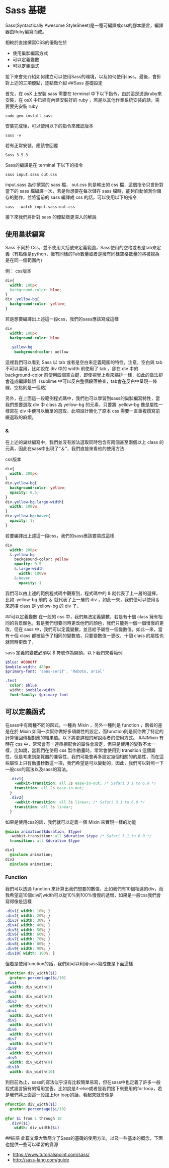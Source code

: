 # Sass 基礎
Sass(Syntactically Awesome StyleSheet)是一種可編譯成css的腳本語言，編譯器由Ruby編寫而成。

相較於直接撰寫CSS的優點在於

 - 使用巢狀編寫方式
 - 可以定義變數
 - 可以定義函式

接下來會先介紹如何建立可以使用Sass的環境，以及如何使用sass。最後，會針對上述的三項優點，逐點做介紹
##Sass 基礎設定 

 首先，在 osX 上安裝 sass 需要在 terminal 中下以下指令，由於這是透過ruby來安裝，在 osX 中已經有內建安裝好的 ruby ，若是以其他作業系統安裝的話，需要要先安裝 ruby
 
 ```
 sudo gem install sass
 ```
 
 安裝完成後，可以使用以下的指令來確認版本
 
 ```
 sass -v
 ```
 若有正常安裝，應該會回覆
 ```
 Sass 3.5.3
 ```
 
 
 Sass的編譯是在 terminal 下以下的指令
 
 ```
 sass input.sass out.css
 ```
 
 input.sass 為你撰寫的 sass 檔， out.css 則是輸出的 css 檔，這個指令只會針對當下的 sass 檔編譯一次，若是你想要在每次儲存 sass 檔時，能夠自動偵測你儲存的動作，並將當前的 sass 編譯成 css 的話，可以使用以下的指令
 
 ```
 sass --watch input.sass:out.css
 ```
 
 接下來我們將針對 sass 的優點做更深入的解說
 
 

## 使用巢狀編寫
Sass 不同於 Css，並不使用大括號來定義範圍，Sass使用的空格或者是tab來定義（有點像是python，擁有同樣的Tab數量或者是擁有同樣空格數量的將被視為是在同一個範圍內)

例：
css版本

```css
div{
  width: 100px
  background-color: blue;
}
div .yellow-bg{
  background-color: yellow;
}
```

若是想要編譯出上述這一段css，我們的sass應該寫成這樣

```sass
div
  width: 100px
  background-color: blue
		
  .yellow-bg
    background-color: uellow
```
這裡我們可以看到 Sass 以 tab 或者是空白來定義範圍的特性，注意，空白與 tab 不可以混用，比如說在 div 中的 width 前使用了 tab ，卻在 div 中的 background-color 前使用四個空白鍵，即使視覺上看來縮排一樣，如此的做法卻會造成編譯錯誤（sublime 中可以反白整個段落檢查，tab會在反白中呈現一條線，空格則是一個點）

另外，在上面這一段範例程式碼中，我們也可以學習到sass的巢狀編寫特性，當我們想要選取 div 中 class 為 yellow-bg 的元素，只要將 .yellow-bg 像是屬性一樣寫在 div 中便可以簡單的選取，此項設計簡化了原本 css 需要一直重複撰寫前綴選取的麻煩。

### &
在上述的巢狀編寫中，我們並沒有辦法選取同時包含有兩個甚至兩個以上 class 的元素，因此在sass中出現了“＆”，我們直接來看他的使用方法

css版本

```css
div{
  width: 200px;
}
div.yellow-bg{
  background-color: yellow;
  opacity: 0.5;
}
div.yellow-bg.large-width{
  width: 100vw;
}
div.yellow-bg:hover{
  opacity: 1;
}
```

若要編譯出上述這一段css，我們的sass應該要寫成這樣

```sass
div
  width: 200px
  &.yellow-bg
    backgeound-color: yellow
    opacity: 0.5
    &.large-width
      width: 100vw
    &:hover
      opacity: 1
```
我們可以由上述的範例程式碼中觀察到，程式碼中的 & 就代表了上一層的選擇，比如 .yellow-bg 前的 ＆ 就代表了上一層的 div ，如此一來，我們便可以使用＆來選擇 class 是 yellow-bg 的 div 了。

##可以定義變數
在一般的 css 中，我們無法定義變數，若是有十個 class 擁有相同的背景顏色，若是我們想要同時更改他們的顏色，我們只能夠一個一個慢慢的更改，但在 sass 中，我們可以定義變數，並且給予屬性一個變數值，如此一來，當有十個 class 都被給予了相同的變數值，只要變數值一更改，十個 class 的屬性也就同時更改了，

sass 定義的變數必須以 $ 符號作為開頭，以下我們來看範例

```sass
$blue: #0000ff
$mobile-width: 480px
$primary-font: 'sans-serif', 'Roboto, arial'

.test
  color: $blue
  widht: $mobile-width
  font-family: $primary-font
```

## 可以定義函式 
在sass中有兩種不同的函式，一種為 Mixin ，另外一種則是 function ，兩者的差是在於 Mixin 如同一次幫你做好多項屬性的設定，而function則是幫你做了特定的計算後回傳相對應的結果值。以下將更詳細的解說兩者的使用方式。
###Mixin
有時在 css 中，常常會有一連串相配合的屬性會設定，但只是使用的變數不太一樣，比如說，當我們在使用 css 製作動畫時，常常會使用到 transition 這個屬性，但是考慮到瀏覽器的兼容性，我們可能會再多設定幾個相關的的屬性，而在這些屬性上只有動畫秒數這一項，我們希望是可以變動的，因此，我們可以對照一下一般css的寫法以及sass的寫法。

```css
  .div1{
    -webkit-transition: all 2s ease-in-out; /* Safari 3.1 to 6.0 */
    transition: all 2s ease-in-out;
  }
  .div2{
    -webkit-transition: all 3s linear; /* Safari 3.1 to 6.0 */
    transition: all 3s linear;
  } 
```
如果是使用css的話，我們就可以定義一個 Mixin 來實現一樣的功能

```sass
@mixin animation($duration, $type)
  -webkit-transition: all $duration $type /* Safari 3.1 to 6.0 */
  transition: all $duration $type

div1
  @include animation;
div2
  @include animation;
```

### Function
我們可以透過 function 來計算出我們想要的數值，比如我們有10個相連的div，而我希望這10個div的width可以從10%到100%慢慢的遞增，如果是一般css我們會寫得像是這樣

```css
.div1{ width: 10%; }
.div2{ width: 20%; }
.div3{ width: 30%; }
.div4{ width: 40%; }
.div5{ width: 50%; }
.div6{ width: 60%; }
.div7{ width: 70%; }
.div8{ width: 80%; }
.div9{ width: 90%; }
.div10{ width: 100%; }
```

但若是使用function的話，我們則可以利用sass寫成像是下面這樣

``` sass
@function div_width($i)
  @return percentage($i/10)
.div1 
  width: div_width(1)
.div2 
  width: div_width(2)
.div3 
  width: div_width(3)
.div4 
  width: div_width(4)
.div5 
  width: div_width(5)
.div6 
  width: div_width(6)
.div7 
  width: div_width(7)
.div8
  width: div_width(8)
.div9 
  width: div_width(9)
.div10 
  width: div_width(10)
```

到目前為止，sass的寫法似乎沒有比較簡單易寫，但在sass中也定義了許多一般程式語言擁有的常用宣告，比如說是if-else或者是我們接下來要用的for loop，若是我們將上面這一段加上for loop的話，看起來就會像是

```sass
@function div_width($i)
  @return percentage($i/10)
	
@for $i from 1 through 10
  .div#{$i}
    width: div_width($i)
```

##結語
此篇文章大致簡介了Sass的基礎的使用方法，以及一些基本的概念，下面也提供一些可以學習的資源

 - https://www.tutorialspoint.com/sass/
 - http://sass-lang.com/guide











